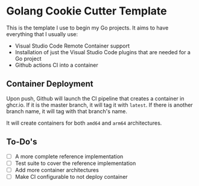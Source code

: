 # Golang Cookie Cutter Template
This is the template I use to begin my Go projects.  It aims to have everything that I usually use:

- Visual Studio Code Remote Container support
- Installation of just the Visual Studio Code plugins that are needed for a Go project
- Github actions CI into a container

## Container Deployment
Upon push, Github will launch the CI pipeline that creates a container in ghcr.io.  If it is the master branch, it will tag it with `latest`.  If there is another branch name, it will tag with that branch's name.

It will create containers for both `amd64` and `arm64` architectures.

## To-Do's

- [ ] A more complete reference implementation
- [ ] Test suite to cover the reference implementation
- [ ] Add more container architectures
- [ ] Make CI configurable to not deploy container
